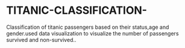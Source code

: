 # TITANIC-CLASSIFICATION-
Classification of titanic passengers based on their status,age and gender.used data visualization to visualize the number of passengers survived and non-survived.. 
